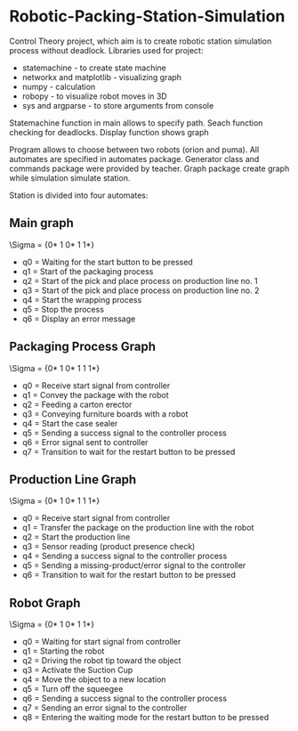 # Robotic-Packing-Station-Simulation
Control Theory project, which aim is to create robotic station simulation process without deadlock.
Libraries used for project:
* statemachine - to create state machine
* networkx and matplotlib - visualizing graph
* numpy - calculation
* robopy - to visualize robot moves in 3D
* sys and argparse - to store arguments from console

Statemachine function in main allows to specify path.
Seach function checking for deadlocks.
Display function shows graph

Program allows to choose between two robots (orion and puma).
All automates are specified in automates package. Generator class and commands package were provided by teacher.
Graph package create graph while simulation simulate station.

Station is divided into four automates:
## Main graph 
\Sigma = {0* 1 0* 1 1*}
* q0 = Waiting for the start button to be pressed
* q1 = Start of the packaging process
* q2 = Start of the pick and place process on production line no. 1
* q3 = Start of the pick and place process on production line no. 2
* q4 = Start the wrapping process
* q5 = Stop the process
* q6 = Display an error message

## Packaging Process Graph
\Sigma  =  {0* 1 0* 1 1 1*}
* q0 = Receive start signal from controller
* q1 = Convey the package with the robot
* q2 = Feeding a carton erector
* q3 = Conveying furniture boards with a robot
* q4 = Start the case sealer
* q5 = Sending a success signal to the controller 
process
* q6 = Error signal sent to controller 
* q7 = Transition to wait for the restart button to be pressed

## Production Line Graph
\Sigma  = {0* 1 0* 1 1 1*}
* q0 = Receive start signal from controller 
* q1 = Transfer the package on the production line with the robot
* q2 = Start the production line
* q3 = Sensor reading (product presence check)
* q4 = Sending a success signal to the controller 
process
* q5 = Sending a missing-product/error signal to the controller 
* q6 = Transition to wait for the restart button to be pressed

## Robot Graph
\Sigma  = {0* 1 0* 1 1*}
* q0 = Waiting for start signal from controller
* q1 = Starting the robot
* q2 = Driving the robot tip toward the object
* q3 = Activate the Suction Cup
* q4 = Move the object to a new location
* q5 = Turn off the squeegee
* q6 = Sending a success signal to the controller 
process
* q7 = Sending an error signal to the controller 
* q8 = Entering the waiting mode for the restart button to be pressed